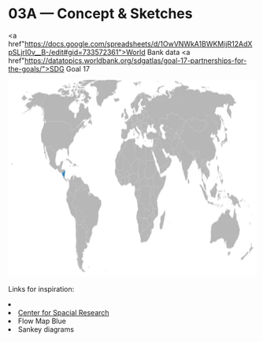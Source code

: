 # 03A — Concept & Sketches

<a href"https://docs.google.com/spreadsheets/d/1OwVNWkA1BWKMijR12AdXpSLjrI0v__B-/edit#gid=733572361">World Bank data</a>
<a href"https://datatopics.worldbank.org/sdgatlas/goal-17-partnerships-for-the-goals/">SDG Goal 17</a>

<img src="https://github.com/ibonnet/majorstudio1/blob/71a5795cc61316773c21ba78c3f0fe9ec16bab5b/Lab03/03A-Concept&Sketches/WorldMapNicaragua.png" height="400">

Links for inspiration:
<li><a href""></a></li>
<li><a href="https://c4sr.columbia.edu/csr-home/#!/about">Center for Spacial Research</a></li>
<li><a href"https://flowmap.blue/">Flow Map Blue</a></li>
<li><a href"https://datavizproject.com/data-type/flow-map/#:~:text=Flow%20Maps%20in%20cartography%20can,the%20connections%20shows%20the%20quantity">Sankey diagrams</a></li>
